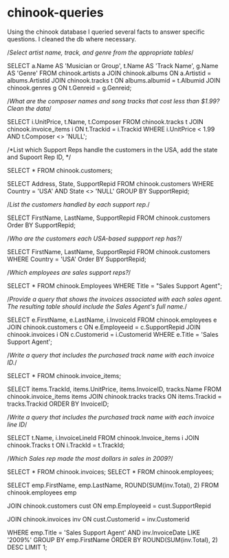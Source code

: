 # chinook-queries
Using the chinook database I queried several facts to answer specific questions. I cleaned the db where necessary.




/*Select artist name, track, and genre from the appropriate tables*/

SELECT a.Name AS 'Musician or Group', t.Name AS 'Track Name', g.Name AS 'Genre'
FROM chinook.artists a
JOIN chinook.albums
ON a.Artistid = albums.Artistid
JOIN chinook.tracks t
ON albums.albumid = t.Albumid
JOIN chinook.genres g
ON t.Genreid = g.Genreid;


/*What are the composer names and song tracks that cost less than $1.99? Clean the data*/

SELECT i.UnitPrice, t.Name, t.Composer
FROM chinook.tracks t
JOIN chinook.invoice_items i
ON t.Trackid = i.Trackid
WHERE i.UnitPrice < 1.99
AND t.Composer <> 'NULL';

/*List which Support Reps handle the customers in the USA, add the state and Supoort Rep ID,  */

SELECT * FROM chinook.customers;

SELECT Address, State, SupportRepid
FROM chinook.customers
WHERE Country = 'USA'
AND State <> 'NULL'
GROUP BY SupportRepid;

/*List the customers handled by each support rep.*/

SELECT FirstName, LastName, SupportRepid
FROM chinook.customers
Order BY SupportRepid;

/*Who are the customers each USA-based suppport rep has?*/

SELECT FirstName, LastName, SupportRepid
FROM chinook.customers
WHERE Country = 'USA'
Order BY SupportRepid;

/*Which employees are sales support reps?*/

SELECT * 
FROM chinook.Employees
WHERE Title = "Sales Support Agent";

/*Provide a query that shows the invoices associated with each sales agent. The resulting table should include the Sales Agent's full name.*/

SELECT e.FirstName, e.LastName, i.InvoiceId
FROM chinook.employees e
JOIN chinook.customers c
ON e.Employeeid = c.SupportRepid
JOIN chinook.invoices i
ON c.Customerid = i.Customerid
WHERE e.Title = 'Sales Support Agent';

/*Write a query that includes the purchased track name with each invoice ID.*/

SELECT * FROM chinook.invoice_items; 

SELECT items.TrackId, items.UnitPrice, items.InvoiceID, tracks.Name
FROM chinook.invoice_items items
JOIN chinook.tracks tracks
ON items.Trackid = tracks.Trackid
ORDER BY InvoiceID;

/*Write a query that includes the purchased track name with each invoice line ID*/

SELECT t.Name, i.InvoiceLineId
FROM chinook.Invoice_items i
JOIN chinook.Tracks t 
ON i.TrackId = t.TrackId;

/*Which Sales rep made the most dollars in sales in 2009?*/

SELECT * FROM chinook.invoices;
SELECT * FROM chinook.employees;

SELECT emp.FirstName, emp.LastName, ROUND(SUM(inv.Total), 2)
FROM chinook.employees emp

JOIN chinook.customers cust
ON emp.Employeeid = cust.SupportRepid

JOIN chinook.invoices inv
ON cust.Customerid = inv.Customerid

WHERE emp.Title = 'Sales Support Agent'
AND inv.InvoiceDate LIKE '2009%'
GROUP BY emp.FirstName
ORDER BY ROUND(SUM(inv.Total), 2)
 DESC LIMIT 1;
